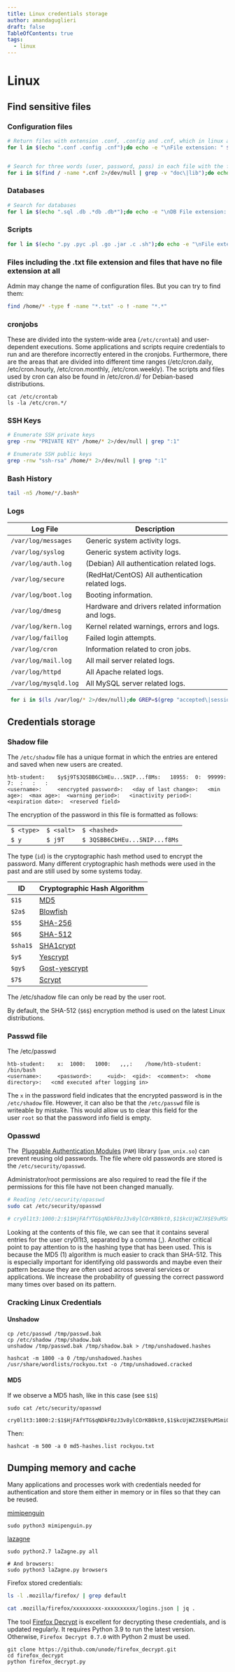```yaml
---
title: Linux credentials storage
author: amandaguglieri
draft: false
TableOfContents: true
tags:
  - linux
---
```


# Linux 

## Find sensitive files

### Configuration files

```bash
# Return files with extension .conf, .config and .cnf, which in linux are configuration files.
for l in $(echo ".conf .config .cnf");do echo -e "\nFile extension: " $l; find / -name *$l 2>/dev/null | grep -v "lib\|fonts\|share\|core" ;done


# Search for three words (user, password, pass) in each file with the file extension .cnf.
for i in $(find / -name *.cnf 2>/dev/null | grep -v "doc\|lib");do echo -e "\nFile: " $i; grep "user\|password\|pass" $i 2>/dev/null | grep -v "\#";done

```

### Databases

```bash
# Search for databases
for l in $(echo ".sql .db .*db .db*");do echo -e "\nDB File extension: " $l; find / -name *$l 2>/dev/null | grep -v "doc\|lib\|headers\|share\|man";done
```


### Scripts

```bash
for l in $(echo ".py .pyc .pl .go .jar .c .sh");do echo -e "\nFile extension: " $l; find / -name *$l 2>/dev/null | grep -v "doc\|lib\|headers\|share";done
```

### Files including the .txt file extension and files that have no file extension at all

Admin may change the name of configuration files. But you can try to find them:

```bash
find /home/* -type f -name "*.txt" -o ! -name "*.*"
```

### cronjobs

These are divided into the system-wide area (`/etc/crontab`) and user-dependent executions. Some applications and scripts require credentials to run and are therefore incorrectly entered in the cronjobs. Furthermore, there are the areas that are divided into different time ranges (/etc/cron.daily, /etc/cron.hourly, /etc/cron.monthly, /etc/cron.weekly). The scripts and files used by cron can also be found in /etc/cron.d/ for Debian-based distributions.

```
cat /etc/crontab
ls -la /etc/cron.*/
```


### SSH Keys

```bash
# Enumerate SSH private keys
grep -rnw "PRIVATE KEY" /home/* 2>/dev/null | grep ":1"

# Enumerate SSH public keys
grep -rnw "ssh-rsa" /home/* 2>/dev/null | grep ":1"
```

### Bash History

```bash
tail -n5 /home/*/.bash*
```

### Logs

|**Log File**|**Description**|
|---|---|
|`/var/log/messages`|Generic system activity logs.|
|`/var/log/syslog`|Generic system activity logs.|
|`/var/log/auth.log`|(Debian) All authentication related logs.|
|`/var/log/secure`|(RedHat/CentOS) All authentication related logs.|
|`/var/log/boot.log`|Booting information.|
|`/var/log/dmesg`|Hardware and drivers related information and logs.|
|`/var/log/kern.log`|Kernel related warnings, errors and logs.|
|`/var/log/faillog`|Failed login attempts.|
|`/var/log/cron`|Information related to cron jobs.|
|`/var/log/mail.log`|All mail server related logs.|
|`/var/log/httpd`|All Apache related logs.|
|`/var/log/mysqld.log`|All MySQL server related logs.|


```bash
 for i in $(ls /var/log/* 2>/dev/null);do GREP=$(grep "accepted\|session opened\|session closed\|failure\|failed\|ssh\|password changed\|new user\|delete user\|sudo\|COMMAND\=\|logs" $i 2>/dev/null); if [[ $GREP ]];then echo -e "\n#### Log file: " $i; grep "accepted\|session opened\|session closed\|failure\|failed\|ssh\|password changed\|new user\|delete user\|sudo\|COMMAND\=\|logs" $i 2>/dev/null;fi;done
```



## Credentials storage

### Shadow file

The `/etc/shadow` file has a unique format in which the entries are entered and saved when new users are created.

```
htb-student: 	$y$j9T$3QSBB6CbHEu...SNIP...f8Ms: 	18955: 	0: 	99999: 	7: 	: 	: 	:
<username>: 	<encrypted password>: 	<day of last change>: 	<min age>: 	<max age>: 	<warning period>: 	<inactivity period>: 	<expiration date>: 	<reserved field>
```


The encryption of the password in this file is formatted as follows:

|            |            |                               |
| ---------- | ---------- | ----------------------------- |
| `$ <type>` | `$ <salt>` | `$ <hashed>`                  |
| `$ y`      | `$ j9T`    | `$ 3QSBB6CbHEu...SNIP...f8Ms` |


The type (`id`) is the cryptographic hash method used to encrypt the password. Many different cryptographic hash methods were used in the past and are still used by some systems today.

|**ID**|**Cryptographic Hash Algorithm**|
|---|---|
|`$1$`|[MD5](https://en.wikipedia.org/wiki/MD5)|
|`$2a$`|[Blowfish](https://en.wikipedia.org/wiki/Blowfish_(cipher))|
|`$5$`|[SHA-256](https://en.wikipedia.org/wiki/SHA-2)|
|`$6$`|[SHA-512](https://en.wikipedia.org/wiki/SHA-2)|
|`$sha1$`|[SHA1crypt](https://en.wikipedia.org/wiki/SHA-1)|
|`$y$`|[Yescrypt](https://github.com/openwall/yescrypt)|
|`$gy$`|[Gost-yescrypt](https://www.openwall.com/lists/yescrypt/2019/06/30/1)|
|`$7$`|[Scrypt](https://en.wikipedia.org/wiki/Scrypt)|

The /etc/shadow file can only be read by the user root.

By default, the SHA-512 (`$6$`) encryption method is used on the latest Linux distributions.

### Passwd file

The /etc/passwd

```						
htb-student: 	x: 	1000: 	1000: 	,,,: 	/home/htb-student: 	/bin/bash
<username>: 	<password>: 	<uid>: 	<gid>: 	<comment>: 	<home directory>: 	<cmd executed after logging in>
```

The `x` in the password field indicates that the encrypted password is in the `/etc/shadow` file. However, it can also be that the `/etc/passwd` file is writeable by mistake. This would allow us to clear this field for the user `root` so that the password info field is empty.


### Opasswd

The  [Pluggable Authentication Modules](https://web.archive.org/web/20220622215926/http://www.linux-pam.org/Linux-PAM-html/Linux-PAM_SAG.html) (`PAM`) library (`pam_unix.so`) can prevent reusing old passwords. The file where old passwords are stored is the `/etc/security/opasswd`. 

Administrator/root permissions are also required to read the file if the permissions for this file have not been changed manually.

```bash
# Reading /etc/security/opasswd
sudo cat /etc/security/opasswd

# cry0l1t3:1000:2:$1$HjFAfYTG$qNDkF0zJ3v8ylCOrKB0kt0,$1$kcUjWZJX$E9uMSmiQeRh4pAAgzuvkq1
```

Looking at the contents of this file, we can see that it contains several entries for the user cry0l1t3, separated by a comma (,). Another critical point to pay attention to is the hashing type that has been used. This is because the MD5 ($1$) algorithm is much easier to crack than SHA-512. This is especially important for identifying old passwords and maybe even their pattern because they are often used across several services or applications. We increase the probability of guessing the correct password many times over based on its pattern.


### Cracking Linux Credentials

#### Unshadow

```shell-session
cp /etc/passwd /tmp/passwd.bak 
cp /etc/shadow /tmp/shadow.bak 
unshadow /tmp/passwd.bak /tmp/shadow.bak > /tmp/unshadowed.hashes

hashcat -m 1800 -a 0 /tmp/unshadowed.hashes /usr/share/wordlists/rockyou.txt -o /tmp/unshadowed.cracked

```

#### MD5
If we observe a MD5 hash, like in this case (see `$1$`)

```shell-session
sudo cat /etc/security/opasswd

cry0l1t3:1000:2:$1$HjFAfYTG$qNDkF0zJ3v8ylCOrKB0kt0,$1$kcUjWZJX$E9uMSmiQeRh4pAAgzuvkq1
```

Then:

```shell-session
hashcat -m 500 -a 0 md5-hashes.list rockyou.txt
```

## Dumping memory and cache

Many applications and processes work with credentials needed for authentication and store them either in memory or in files so that they can be reused. 

[mimipenguin](https://github.com/huntergregal/mimipenguin)

```shell-session
sudo python3 mimipenguin.py
```


[lazagne](https://github.com/AlessandroZ/LaZagne)

```shell-session
sudo python2.7 laZagne.py all

# And browsers:
sudo python3 laZagne.py browsers

```

Firefox stored credentials:

```bash
ls -l .mozilla/firefox/ | grep default 

cat .mozilla/firefox/xxxxxxxxx-xxxxxxxxxx/logins.json | jq .
```

The tool [Firefox Decrypt](https://github.com/unode/firefox_decrypt) is excellent for decrypting these credentials, and is updated regularly. It requires Python 3.9 to run the latest version. Otherwise, `Firefox Decrypt 0.7.0` with Python 2 must be used.

```
git clone https://github.com/unode/firefox_decrypt.git   
cd firefox_decrypt 
python firefox_decrypt.py
```
